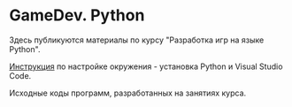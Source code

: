 # GameDev. Python
Здесь публикуются материалы по курсу "Разработка игр на языке Python".

[Инструкция](https://disk.yandex.ru/i/9xKqRSPR9X2Chg) по настройке окружения - установка Python и Visual Studio Code.

Исходные коды программ, разработанных на занятиях курса.

